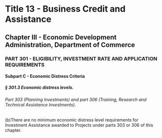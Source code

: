 
# Title 13 - Business Credit and Assistance
## Chapter III - Economic Development Administration, Department of Commerce
### PART 301 - ELIGIBILITY, INVESTMENT RATE AND APPLICATION REQUIREMENTS
#### Subpart C - Economic Distress Criteria
##### § 301.3 Economic distress levels.
###### Part 303 (Planning Investments) and part 306 (Training, Research and Technical Assistance Investments).

(b)There are no minimum economic distress level requirements for Investment Assistance awarded to Projects under parts 303 or 306 of this chapter.
